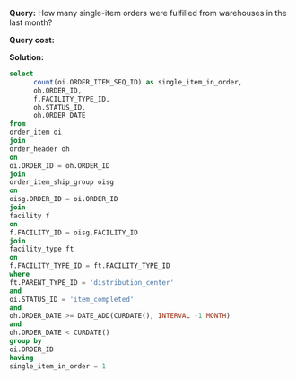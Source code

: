 **Query:** How many single-item orders were fulfilled from warehouses in the last month?

**Query cost:**

**Solution:**
```sql
select 
      count(oi.ORDER_ITEM_SEQ_ID) as single_item_in_order,
      oh.ORDER_ID,
      f.FACILITY_TYPE_ID,
      oh.STATUS_ID,
      oh.ORDER_DATE
from 
order_item oi 
join 
order_header oh 
on  
oi.ORDER_ID = oh.ORDER_ID
join 
order_item_ship_group oisg  
on 
oisg.ORDER_ID = oi.ORDER_ID
join 
facility f 
on 
f.FACILITY_ID = oisg.FACILITY_ID
join 
facility_type ft 
on 
f.FACILITY_TYPE_ID = ft.FACILITY_TYPE_ID
where 
ft.PARENT_TYPE_ID = 'distribution_center' 
and 
oi.STATUS_ID = 'item_completed' 
and 
oh.ORDER_DATE >= DATE_ADD(CURDATE(), INTERVAL -1 MONTH)
and 
oh.ORDER_DATE < CURDATE()
group by 
oi.ORDER_ID
having 
single_item_in_order = 1
